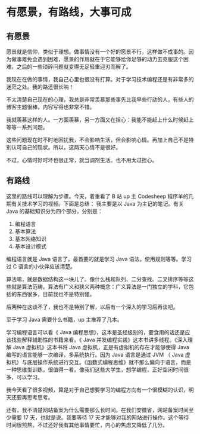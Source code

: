 # 有愿景，有路线，大事可成

## 有愿景

愿景就是信仰，类似于理想。做事情没有一个好的愿景不行，这样做不成事的。因为做事难免会遇到困难，愿景的作用就在于它能够给你足够的动力去克服这个困难。之后的一些琐碎问题就变得无足轻重迎刃而解了。

我现在在做的事情，我自己心里也很没有打算。对于学习技术编程还是有非常多的迷茫之处。我的路还很长呐！

不太清楚自己现在的心理，我总是非常羡慕那些事先比我早些行动的人，有些人的博客主题很棒，内容写得也非常不错。

我就羡慕这样的人。一方面羡慕，另一方面又在担心：我能不能赶上什么时候赶上等等一系列问题。

这些问题现在时不时地困扰我，不会影响生活，但会影响心情。再加上自己不是特别认可自己的现状。所以，这两天心情不是很好。

不过，心情时好时坏也很正常，就当调剂生活。也不用太过担心。

## 有路线

这里的路线可以理解为步骤。今天，着重看了 B 站 up 主 Codesheep 程序羊的几期有关技术学习的视频。下面是总结：
我主要是以 Java 为主记的笔记。有关 Java 的基础知识分为四个部分，分别是：

1. 编程语言
2. 基本算法
3. 基本网络知识
4. 基本设计模式

编程语言就是 Java 语言了。最首要的就是学习 Java 语法，使用规则等等。学习过 C 语言的小伙伴应该清楚。

算法嘛，就是数据结构这一块儿了。像什么栈和队列、二分查找、二叉排序等等这些就是算法范畴。算法有广义和狭义两种概念：广义算法是一门独立的学科，它包括的东西很多，目前我也不是特别懂。

后两种在这谈不了，我也不是特别了解，以后有一个深入的学习后再谈吧。

至于学习 Java 需要什么书籍，up 主推荐了几本。

学习编程语言可以看《 Java 编程思想》，这本是圣经级别的，要食用的话还是应该找些解释辅助性的书籍来看。《 Java 并发编程实践》这本书讲多线程。《深入理解 Java 虚拟机》这本书将 Java 虚拟机，正是有虚拟机的存在才能够使得 Java 编写的语言能够一次编译，多系统执行。因为 Java 语言是通过 JVM （ Java 虚拟机）与底层操作系统进行交互。《函数式编程思维》就不那么偏向于语言，而是一种思维型训练，很值得一看。像我们这些大学生，想学编程，正好空闲时间很多，可以学习。

我今天看了很多视频，算是对于自己想要学习的编程方向有一个很模糊的认识，明天还要再思考思考。

还有，我不清楚网站备案为什么需要那么长时间。在我们安徽省，网站备案时间至少需要 17 天，也就是说。我要等待 17 天才能够对我的网站进行操作。这个等待时间很煎熬。不过还好我有其他事情要忙，内心的焦虑又降低了几分。
